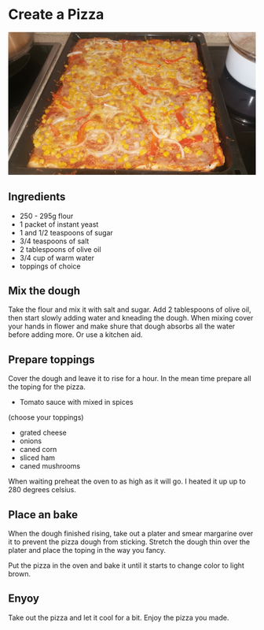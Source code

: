 # Create a Pizza

![pizza](../img/IMG_20230210_144046_edit_420001294177576.jpg)

## Ingredients

- 250 - 295g flour
- 1 packet of instant yeast
- 1 and 1/2 teaspoons of sugar
- 3/4 teaspoons of salt
- 2 tablespoons of olive oil
- 3/4 cup of warm water
- toppings of choice

## Mix the dough

Take the flour and mix it with salt and sugar. Add 2 tablespoons of olive oil, then start slowly adding water and kneading the dough. When mixing cover your hands in flower and make shure that dough absorbs all the water before adding more. Or use a kitchen aid.

## Prepare toppings

Cover the dough and leave it to rise for a hour. In the mean time prepare all the toping for the pizza.

- Tomato sauce with mixed in spices

(choose your toppings)
- grated cheese
- onions
- caned corn
- sliced ham
- caned mushrooms

When waiting preheat the oven to as high as it will go. I heated it up up to 280 degrees celsius.

## Place an bake

When the dough finished rising, take out a plater and smear margarine over it to prevent the pizza dough from sticking. Stretch the dough thin over the plater and place the toping in the way you fancy.

Put the pizza in the oven and bake it until it starts to change color to light brown.

## Enyoy

Take out the pizza and let it cool for a bit. Enjoy the pizza you made.
